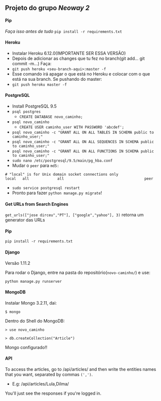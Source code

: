 ## Projeto do grupo *Neoway 2*

#### Pip
*Faça isso antes de tudo*
`pip install -r requirements.txt`

#### Heroku
* Instalar Heroku 6.12.0(IMPORTANTE SER ESSA VERSÃO)
* Depois de adicionar as changes que tu fez no branch(git add... git commit -m...) Faça:
* `git push heroku <seu-branch-aqui>:master -f`
* Esse comando irá apagar o que está no Heroku e colocar com o que está na sua branch. Se pushando do master:
* `git push heroku master -f`

#### PostgreSQL
* Install PostgreSQL 9.5
* `psql postgres`
  * `CREATE DATABASE novo_caminho;`
* `psql novo_caminho`
  * `CREATE USER caminho_user WITH PASSWORD 'abcdef';`
* `psql novo_caminho -c "GRANT ALL ON ALL TABLES IN SCHEMA public to caminho_user;"`
* `psql novo_caminho -c "GRANT ALL ON ALL SEQUENCES IN SCHEMA public to caminho_user;"`
* `psql novo_caminho -c "GRANT ALL ON ALL FUNCTIONS IN SCHEMA public to caminho_user;"`
* `sudo nano /etc/postgresql/9.5/main/pg_hba.conf`
* Mudar o `peer` para `md5:`
```
# "local" is for Unix domain socket connections only
local   all             all                                     peer
```
* `sudo service postgresql restart`
* Pronto para fazer `python manage.py migrate`!

#### Get URLs from Search Engines
`get_urls(["jose dirceu","PT"], ["google","yahoo"], 3)` retorna um generator das URLs

#### Pip
`pip install -r requirements.txt`

#### Django
Versão 1.11.2

Para rodar o Django, entre na pasta do repositório(```novo-caminho/```) e use:

`python manage.py runserver`

#### MongoDB
Instalar Mongo 3.2.11, dai:

`$ mongo`

Dentro do Shell do MongoDB:

`> use novo_caminho`

`> db.createCollection("Article")`

Mongo configurado!!


#### API
To access the articles, go to /api/articles/ and then write the entities names that you want, separated by commas `(',')`. 

* E.g: /api/articles/Lula,Dilma/

You'll just see the responses if you're logged in.
